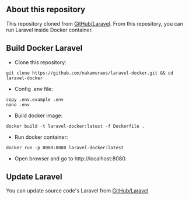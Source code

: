 ## About this repository

This repository cloned from [GitHub/Laravel](https://github.com/laravel/laravel). From this repository, you can run Laravel inside Docker container.

## Build Docker Laravel

- Clone this repository:
```
git clone https://github.com/nakamuraos/laravel-docker.git && cd laravel-docker
```

- Config .env file:
```
copy .env.example .env
nano .env
```

- Build docker image:
```
docker build -t laravel-docker:latest -f Dockerfile .
```

- Run docker container:
```
docker run -p 8080:8080 laravel-docker:latest
```

- Open browser and go to http://localhost:8080.

## Update Laravel

You can update source code's Laravel from [GitHub/Laravel](https://github.com/laravel/laravel)